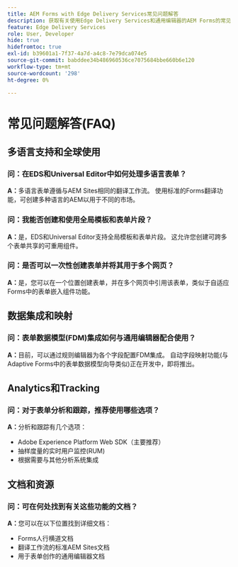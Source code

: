 ```yaml
---
title: AEM Forms with Edge Delivery Services常见问题解答
description: 获取有关使用Edge Delivery Services和通用编辑器的AEM Forms的常见问题解答。 了解多语言表单、全局模板、表单片段、分析和数据集成功能。
feature: Edge Delivery Services
role: User, Developer
hide: true
hidefromtoc: true
exl-id: b39601a1-7f37-4a7d-a4c8-7e79dca074e5
source-git-commit: babddee34b486960536ce7075684bbe660b6e120
workflow-type: tm+mt
source-wordcount: '298'
ht-degree: 0%

---
```


# 常见问题解答(FAQ)


## 多语言支持和全球使用

### 问：在EDS和Universal Editor中如何处理多语言表单？

**A：**&#x200B;多语言表单遵循与AEM Sites相同的翻译工作流。 使用标准的Forms翻译功能，可创建多种语言的AEM以用于不同的市场。

### 问：我能否创建和使用全局模板和表单片段？

**A：**&#x200B;是，EDS和Universal Editor支持全局模板和表单片段。 这允许您创建可跨多个表单共享的可重用组件。

### 问：是否可以一次性创建表单并将其用于多个网页？

**A：**&#x200B;是，您可以在一个位置创建表单，并在多个网页中引用该表单，类似于自适应Forms中的表单嵌入组件功能。

## 数据集成和映射

### 问：表单数据模型(FDM)集成如何与通用编辑器配合使用？

**A：**&#x200B;目前，可以通过规则编辑器为各个字段配置FDM集成。 自动字段映射功能(与Adaptive Forms中的表单数据模型向导类似)正在开发中，即将推出。

## Analytics和Tracking

### 问：对于表单分析和跟踪，推荐使用哪些选项？

**A：**&#x200B;分析和跟踪有几个选项：

- Adobe Experience Platform Web SDK（主要推荐）
- 抽样度量的实时用户监控(RUM)
- 根据需要与其他分析系统集成

## 文档和资源

### 问：可在何处找到有关这些功能的文档？

**A：**&#x200B;您可以在以下位置找到详细文档：

- Forms人行横道文档
- 翻译工作流的标准AEM Sites文档
- 用于表单创作的通用编辑器文档
